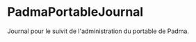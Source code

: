 PadmaPortableJournal
====================

Journal pour le suivit de l'administration du portable de Padma.
